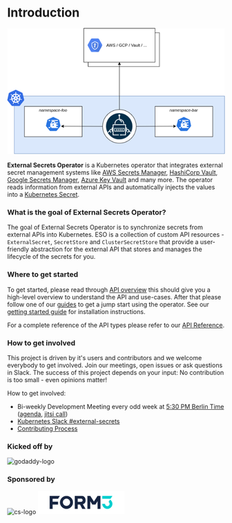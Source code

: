 # Introduction

![high-level](./pictures/diagrams-high-level-simple.png)

**External Secrets Operator** is a Kubernetes operator that integrates external
secret management systems like [AWS Secrets
Manager](https://aws.amazon.com/secrets-manager/), [HashiCorp
Vault](https://www.vaultproject.io/), [Google Secrets
Manager](https://cloud.google.com/secret-manager), [Azure Key
Vault](https://azure.microsoft.com/en-us/services/key-vault/) and many more. The
operator reads information from external APIs and automatically injects the
values into a [Kubernetes
Secret](https://kubernetes.io/docs/concepts/configuration/secret/).

### What is the goal of External Secrets Operator?

The goal of External Secrets Operator is to synchronize secrets from external
APIs into Kubernetes. ESO is a collection of custom API resources -
`ExternalSecret`, `SecretStore` and `ClusterSecretStore` that provide a
user-friendly abstraction for the external API that stores and manages the
lifecycle of the secrets for you.

### Where to get started

To get started, please read through [API overview](api-overview.md) this should
give you a high-level overview to understand the API and use-cases. After that
please follow one of our [guides](guides-introduction.md) to get a jump start
using the operator. See our [getting started guide](guides-getting-started.md) for installation instructions.

For a complete reference of the API types please refer to our [API
Reference](spec.md).

### How to get involved

This project is driven by it's users and contributors and we welcome everybody
to get involved. Join our meetings, open issues or ask questions in Slack. The
success of this project depends on your input: No contribution is too small -
even opinions matter!

How to get involved:

- Bi-weekly Development Meeting every odd week at [5:30 PM Berlin Time](https://dateful.com/time-zone-converter?t=17:30&tz=Europe/Berlin)
  ([agenda](https://hackmd.io/GSGEpTVdRZCP6LDxV3FHJA), [jitsi call](https://meet.jit.si/eso-community-meeting))
- [Kubernetes Slack
  #external-secrets](https://kubernetes.slack.com/messages/external-secrets)
- [Contributing Process](contributing-process.md)

### Kicked off by

![godaddy-logo](./pictures/godaddy_logo.png)

### Sponsored by

![cs-logo](./pictures/cs_logo.png)
![Form3](./pictures/form3_logo.png)
